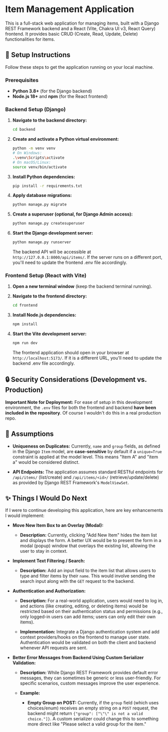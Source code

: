 # Item Management Application

This is a full-stack web application for managing items, built with a Django REST Framework backend and a React (Vite, Chakra UI v3, React Query) frontend. It provides basic CRUD (Create, Read, Update, Delete) functionalities for items.

## 🚀 Setup Instructions

Follow these steps to get the application running on your local machine.

### Prerequisites

* **Python 3.8+** (for the Django backend)
* **Node.js 18+** and **npm** (for the React frontend)

### Backend Setup (Django)

1.  **Navigate to the backend directory:**
    ```bash
    cd backend
    ```

2.  **Create and activate a Python virtual environment:**
    ```bash
    python -m venv venv
    # On Windows:
    .\venv\Scripts\activate
    # On macOS/Linux:
    source venv/bin/activate
    ```

3.  **Install Python dependencies:**
    ```bash
    pip install -r requirements.txt
    ```

4.  **Apply database migrations:**
    ```bash
    python manage.py migrate
    ```

5.  **Create a superuser (optional, for Django Admin access):**
    ```bash
    python manage.py createsuperuser
    ```

6.  **Start the Django development server:**
    ```bash
    python manage.py runserver
    ```
    The backend API will be accessible at `http://127.0.0.1:8000/api/items/`. If the server runs on a different port, you'll need to update the frontend .env file accordingly.

### Frontend Setup (React with Vite)

1.  **Open a new terminal window** (keep the backend terminal running).

2.  **Navigate to the frontend directory:**
    ```bash
    cd frontend
    ```

3.  **Install Node.js dependencies:**
    ```bash
    npm install
    ```

4.  **Start the Vite development server:**
    ```bash
    npm run dev
    ```
    The frontend application should open in your browser at `http://localhost:5173/`. If it is a different URL, you'll need to update the backend .env file accordingly.

## 🔒 Security Considerations (Development vs. Production)

**Important Note for Deployment:**
For ease of setup in this development environment, the `.env` files for both the frontend and backend **have been included in the repository**. Of course I wouldn't do this in a real production repo.

## 🧠 Assumptions

* **Uniqueness on Duplicates:** Currently, `name` and `group` fields, as defined in the Django `Item` model, are **case-sensitive** by default if a `unique=True` constraint is applied at the model level. This means "Item A" and "item a" would be considered distinct.

* **API Endpoints:** The application assumes standard RESTful endpoints for `/api/items/` (list/create) and `/api/items/<id>/` (retrieve/update/delete) as provided by Django REST Framework's `ModelViewSet`.

## ✨ Things I Would Do Next

If I were to continue developing this application, here are key enhancements I would implement:

* **Move New Item Box to an Overlay (Modal):**

    * **Description:** Currently, clicking "Add New Item" hides the item list and displays the form. A better UX would be to present the form in a modal (popup) window that overlays the existing list, allowing the user to stay in context.

* **Implement Text Filtering / Search:**

    * **Description:** Add an input field to the item list that allows users to type and filter items by their `name`. This would involve sending the search input along with the `GET` request to the backend.

* **Authentication and Authorization:**

    * **Description:** For a real-world application, users would need to log in, and actions (like creating, editing, or deleting items) would be restricted based on their authentication status and permissions (e.g., only logged-in users can add items; users can only edit their own items).

    * **Implementation:** Integrate a Django authentication system and add context providers/hooks on the frontend to manage user state. Authentication would be validated on both the client and backend whenever API requests are sent.

* **Better Error Messages from Backend Using Custom Serializer Validation:**

    * **Description:** While Django REST Framework provides default error messages, they can sometimes be generic or less user-friendly. For specific scenarios, custom messages improve the user experience.

    * **Example:**

        * **Empty Group on POST:** Currently, if the `group` field (which uses choices/enum) receives an empty string on a `POST` request, the backend might return `{"group": ["\"\" is not a valid choice."]}`. A custom serializer could change this to something more direct like "Please select a valid group for the item."
